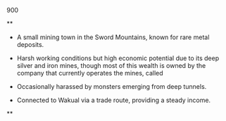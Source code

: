 900

**

- A small mining town in the Sword Mountains, known for rare metal deposits.
    
- Harsh working conditions but high economic potential due to its deep silver and iron mines, though most of this wealth is owned by the company that currently operates the mines, called
    
- Occasionally harassed by monsters emerging from deep tunnels.
    
- Connected to Wakual via a trade route, providing a steady income.
    

**